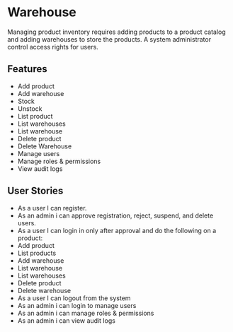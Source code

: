 # Warehouse
Managing product inventory requires adding products to a product catalog and adding warehouses to store the products. A system administrator control access rights for users.

## Features
- Add product
- Add warehouse
- Stock
- Unstock
- List product
- List warehouses
- List warehouse
- Delete product
- Delete Warehouse
- Manage users
- Manage roles & permissions
- View audit logs

## User Stories
- As a user I can register.
- As an admin i can approve registration, reject, suspend, and delete users.
- As a user I can login in only after approval and do the following on a product:
- Add product
- List products
- Add warehouse
- List warehouse
- List warehouses
- Delete product
- Delete warehouse
- As a user I can logout from the system
- As an admin i can login to manage users
- As an admin i can manage roles & permissions
- As an admin i can view audit logs
